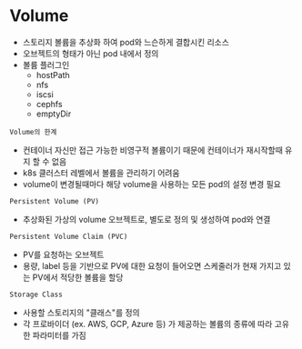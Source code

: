 # Volume

- 스토리지 볼륨을 추상화 하여 pod와 느슨하게 결합시킨 리소스
- 오브젝트의 형태가 아닌 pod 내에서 정의
- 볼륨 플러그인
  - hostPath
  - nfs
  - iscsi
  - cephfs
  - emptyDir

`Volume의 한계`

- 컨테이너 자신만 접근 가능한 비영구적 볼륨이기 때문에 컨테이너가 재시작할때 유지 할 수 없음
- k8s 클러스터 레벨에서 볼륨을 관리하기 어려움
- volume이 변경될때마다 해당 volume을 사용하는 모든 pod의 설정 변경 필요

`Persistent Volume (PV)`

- 추상화된 가상의 volume 오브젝트로, 별도로 정의 및 생성하여 pod와 연결

`Persistent Volume Claim (PVC)`

- PV를 요청하는 오브젝트
- 용량, label 등을 기반으로 PV에 대한 요청이 들어오면 스케줄러가 현재 가지고 있는 PV에서 적당한 볼륨을 할당

`Storage Class`

- 사용할 스토리지의 "클래스"를 정의
- 각 프로바이더 (ex. AWS, GCP, Azure 등) 가 제공하는 볼륨의 종류에 따라 고유한 파라미터를 가짐
